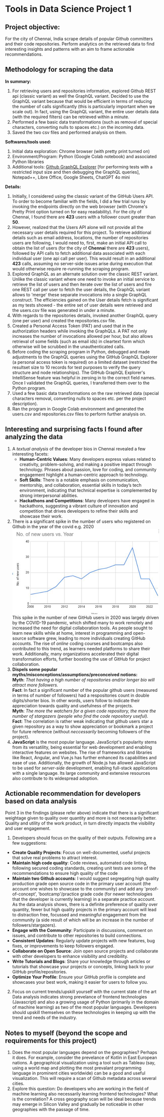 # Tools in Data Science Project 1

## Project objective:
For the city of Chennai, India scrape details of popular Github committers and their code repositories. Perform analytics on the retrieved data to find interesting insights and patterns with an aim to frame actionable recommendations. 

## Methodology for scraping the data
**In summary:**
1. For retrieving users and repositories information, explored Github REST api (classic variant) as well the GraphQL variant. Decided to use the GraphQL variant because that would be efficient in terms of reducing the number of calls significantly (this is particularly important when we scale out).  In fact, using the GraphQL variant, the entire user details data (with the required filters) can be retrieved within a minute.
2. Performed a few basic data transformations (such as removal of special characters, converting nulls to spaces etc.) on the incoming data.
3. Saved the two csv files and performed analysis on them.

**Softwares/tools used:**
1. Initial data exploration: Chrome browser (with pretty print turned on)
2. Environment/Program: Python (Google Colab notebook) and associated Python libraries
3. Additional tools: [Github GraphQL Explorer](https://docs.github.com/en/graphql/overview/explorer) [for performing tests with a restricted input size and then debugging the GraphQL queries], Notepad++, Libre Office, Google Sheets, ChatGPT 4o mini 

**Details:**
1. Initially, I considered using the classic variant of the GitHub Users API. To order to become familiar with the fields, I did a few trial runs by invoking the endpoints directly on the web browser (with Chrome's Pretty Print option turned on for easy readability). For the city of Chennai, I found there are **423** users with a follower count greater than **50**.  
2. However, realized that the Users API alone will not provide all the necessary user details required for this project. To retrieve additional details such as email address, locations, the number of repositories users are following, I would need to, first, make an initial API call to obtain the list of users (for the city of **Chennai** there are **423** users), followed by API calls to fetch additional data associated with each individual user (one api call per user). This would result in an additional **423** calls, assuming no server-side issues arise during execution that would otherwise require re-running the scraping program.
3. Explored GraphQL as an alternate solution over the classic REST variant. Unlike the classic variant where one need to invoke an initial service to retrieve the list of users and then iterate over the list of users and fire one REST call per user to fetch the user details, the GraphQL variant allows to 'merge' these separate invocations into a single GraphQL construct. The efficiencies gained on the User details fetch is significant as my tests showed - the entire set of user details were retrieved and the users.csv file was generated in under a minute.
4. With regards to the repositories details, invoked another GraphQL query (one per user) and created the repositories.csv file.
5. Created a Personal Access Token (PAT) and used that in the authorization headers while invoking the GraphQLs. A PAT not only increases the number of invocations allowed per hour, but also allows retrieval of some fields (such as email ids) in cleartext form which otherwise will be scrubbed in the unauthenticated calls.
6. Before coding the scraping program in Python, debugged and made adjustments to the GraphQL queries using the GitHub GraphQL Explorer (a personal access token is required) on a limited dataset (restricted the resultset size to 10 records for test purposes to verify the query structure and node relationships). The GitHub GraphQL Explorer's IntelliSense feature was helpful in zeroing in to the correct field names. Once I validated the GraphQL queries, I transferred them over to the Python program.
7. Used a few basic data transformations on the raw retrieved data (special characters removal, converting nulls to spaces etc. per the project description).
8. Ran the program in Google Colab environment and generated the users.csv and repositories.csv files to perform further analysis on.

## Interesting and surprising facts I found after analyzing the data
1. A _textual analysis_ of the developer bios in Chennai revealed a few interesting facets:
   - **Human-Centric Values**: Many developers express values related to creativity, problem-solving, and making a positive impact through technology. Phrases about passion, love for coding, and community engagement highlight a human-centric approach to technology.
   - **Soft Skills**: There is a notable emphasis on communication, mentorship, and collaboration, essential skills in today’s tech environment, indicating that technical expertise is complemented by strong interpersonal abilities.
   - **Hackathons and Competitions**: Many developers have engaged in hackathons, suggesting a vibrant culture of innovation and competition that drives developers to refine their skills and showcase their work.
2. There is a significant spike in the number of users who registered on Github in the year of the covid e.g. 2020
   ![2020 spike!](/images/numberOfUsersByYear.jpg)  
   This spike in the number of new GitHub users in 2020 was largely driven by the COVID-19 pandemic, which shifted many to work remotely and increased the need for digital collaboration tools. As people sought to learn new skills while at home, interest in programming and open-source software grew, leading to more individuals creating GitHub accounts. The rise of _online_ coding courses and bootcamps also contributed to this trend, as learners needed platforms to share their work. Additionally, many organizations accelerated their digital transformation efforts, further boosting the use of GitHub for project collaboration.
3. **Dispels some popular myths/misconceptions/assumptions/preconceived notions:**    
   **Myth**: _That having a high number of repositories and/or longer bio will attract more followers._  
   **Fact**: In fact a significant number of the popular github users (measured in terms of number of followers) had a respositories count in double digits/shorter bios. In other words, users follow to indicate their appreciation towards quality and usefulness of the projects.  
   **Myth**: _The more the watchers for a given code repository, the more the number of stargazers (people who find the code repository useful)._   
   **Fact**: The correlation is rather weak indicating that github users star a given repository as a way to show appreciation or bookmark a project for future reference (without _neccessarily_ becoming followers of the project).
4. **JavaScript** is the most popular language.
JavaScript's popularity stems from its versatility, being essential for web development and enabling interactive features on websites. The rise of frameworks and libraries like React, Angular, and Vue.js has further enhanced its capabilities and ease of use. Additionally, the growth of Node.js has allowed JavaScript to be used for _server-side_ development, enabling full-stack applications with a single language. Its large community and extensive resources also contribute to its widespread adoption.



## Actionable recommendation for developers based on data analysis
Point 3 in the findings (please refer above) indicate that there is a significant weightage given to quality over quantity and more is not necessarily better. Quality and utility of the work product, in turn directly impacts the visibility and user engagement. 
1. Developers should focus on the quality of their outputs. Following are a few suggestions:
- **Create Quality Projects**: Focus on well-documented, useful projects that solve real problems to attract interest.
- **Maintain high code quality**: Code reviews, automated code linting, following secured coding standards, creating unit tests are some of the recommendations to ensure high quality of the code
- **Maintain two Github accounts**: I would suggest segregating high quality production grade open source code in the primary user account (the account one wishes to showcase to the community) and add any 'proof-of-concept', 'bootcamp'/practice grade code (for newer technologies that the developer is currently learning) in a separate practice account. As the data analysis shows, there is a definite preference of quality over quantity, fewer but high quality projects in the primary account will lead to distraction free, focussed and meaningful engagement from the community (a side result of which will be an increase in the number of followers/stargazers).
- **Engage with the Community**: Participate in discussions, comment on issues, and contribute to other repositories to build connections.
- **Consistent Updates**: Regularly update projects with new features, bug fixes, or improvements to keep followers engaged.
- **Collaborate on Open Source**: Join open source projects and collaborate with other developers to enhance visibility and credibility.
- **Write Tutorials and Blogs**: Share your knowledge through articles or tutorials that showcase your projects or concepts, linking back to your GitHub profile/repositories.
- **Optimize Your Profile**: Ensure your GitHub profile is complete and showcases your best work, making it easier for users to follow you.
2. Focus on current trends/upskill yourself with the current state of the art
  Data analysis indicates strong prevelance of frontend technologies (Javascript) and also a growing usage of Python (primarily in the domain of machine learning) as two of the most popular languages. Developers should upskill themselves on these technologies in keeping up with the trend and needs of the industry. 

## Notes to myself (beyond the scope and requirements for this project)
1. Does the most popular languages depend on the geographies? Perhaps it does. For example, consider the prevelance of Kotlin in East European nations. A geographical visualization using a tool such as Tableau (say, using a world map and plotting the most prevalant programming language in prominent cities worldwide) can be a good and useful visualization. This will require a scan of Github metadata across several cities.
2. Explore this question: Do developers who are working in the field of machine learning also necessarily learning frontend technologies? What is the correlation? A cross geography scan will be ideal because trends may emerge in Silicon Valley and gradually be noticeable in other geographies with the passage of time.

